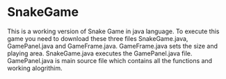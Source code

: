 # SnakeGame

This is a working version of Snake Game in java language.
To execute this game you need to download these three files SnakeGame.java, GamePanel.java  and GameFrame.java.
GameFrame.java sets the size and playing area.
SnakeGame.java executes the GamePanel.java file.
GamePanel.java is main source file which contains all the functions and working alogrithim.
